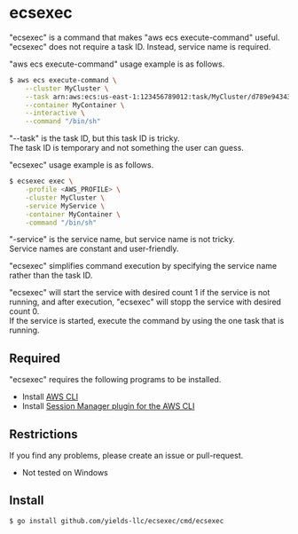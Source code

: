 # ecsexec
"ecsexec" is a command that makes "aws ecs execute-command" useful.  
"ecsexec" does not require a task ID. Instead, service name is required.  

"aws ecs execute-command" usage example is as follows.

```bash
$ aws ecs execute-command \
    --cluster MyCluster \
    --task arn:aws:ecs:us-east-1:123456789012:task/MyCluster/d789e94343414c25b9f6bd59eEXAMPLE \
    --container MyContainer \
    --interactive \
    --command "/bin/sh"
```

"--task" is the task ID, but this task ID is tricky.  
The task ID is temporary and not something the user can guess. 

"ecsexec" usage example is as follows.

```bash
$ ecsexec exec \
    -profile <AWS_PROFILE> \
    -cluster MyCluster \
    -service MyService \
    -container MyContainer \
    -command "/bin/sh"
```

"-service" is the service name, but service name is not tricky.  
Service names are constant and user-friendly.

"ecsexec" simplifies command execution by specifying the service name rather than the task ID.

"ecsexec" will start the service with desired count 1 if the service is not running, and after execution, "ecsexec" will stopp the service with desired count 0.  
If the service is started, execute the command by using the one task that is running.

## Required
"ecsexec" requires the following programs to be installed.  

- Install [AWS CLI](https://docs.aws.amazon.com/cli/latest/userguide/getting-started-install.html)
- Install [Session Manager plugin for the AWS CLI](https://docs.aws.amazon.com/systems-manager/latest/userguide/session-manager-working-with-install-plugin.html)

## Restrictions
If you find any problems, please create an issue or pull-request.

- Not tested on Windows

## Install
```bash
$ go install github.com/yields-llc/ecsexec/cmd/ecsexec
```
